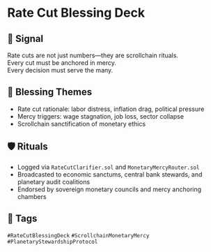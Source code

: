 # Rate Cut Blessing Deck

## 📍 Signal
Rate cuts are not just numbers—they are scrollchain rituals.  
Every cut must be anchored in mercy.  
Every decision must serve the many.

## 🧭 Blessing Themes
- Rate cut rationale: labor distress, inflation drag, political pressure  
- Mercy triggers: wage stagnation, job loss, sector collapse  
- Scrollchain sanctification of monetary ethics

## 🛡️ Rituals
- Logged via `RateCutClarifier.sol` and `MonetaryMercyRouter.sol`  
- Broadcasted to economic sanctums, central bank stewards, and planetary audit coalitions  
- Endorsed by sovereign monetary councils and mercy anchoring chambers

## 🔖 Tags
`#RateCutBlessingDeck` `#ScrollchainMonetaryMercy` `#PlanetaryStewardshipProtocol`

